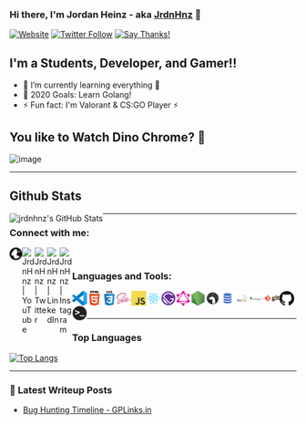 ### Hi there, I'm Jordan Heinz - aka [JrdnHnz][website] 👋

[![Website](https://img.shields.io/website?label=icopro.org&style=for-the-badge&url=https%3A%2F%2Ficopro.org)](https://icopro.org)
[![Twitter Follow](https://img.shields.io/twitter/follow/jrdnhnz?color=1DA1F2&logo=twitter&style=for-the-badge)](https://twitter.com/intent/follow?original_referer=https%3A%2F%2Fgithub.com%2Fjrdnhnz&screen_name=jrdnhnz)
[![Say Thanks!](https://img.shields.io/badge/Say%20Thanks-!-brightgreen)](https://saythanks.io/to/jrdnhnz7z@gmail.com)

## I'm a Students, Developer, and Gamer!!

- 🌱 I’m currently learning everything 🤣
- 🥅 2020 Goals: Learn Golang!
- ⚡ Fun fact: I'm Valorant & CS:GO Player ⚡

## You like to Watch Dino Chrome? 🤣

![image](https://github.com/saadeghi/saadeghi/blob/master/dino.gif)

---

## Github Stats

  <img align="left" alt="jrdnhnz's GitHub Stats" src="https://github-readme-stats.codestackr.vercel.app/api?username=jrdnhnz&show_icons=true&hide_border=true" />

---




### Connect with me:

<img align="left" alt="jrdnhnz.com" width="22px" src="https://raw.githubusercontent.com/iconic/open-iconic/master/svg/globe.svg" />
<img align="left" alt="JrdnHnz | YouTube" width="22px" src="https://cdn.jsdelivr.net/npm/simple-icons@v3/icons/youtube.svg" />
<img align="left" alt="JrdnHnz | Twitter" width="22px" src="https://cdn.jsdelivr.net/npm/simple-icons@v3/icons/twitter.svg" />
<img align="left" alt="JrdnHnz | LinkedIn" width="22px" src="https://cdn.jsdelivr.net/npm/simple-icons@v3/icons/linkedin.svg" />
<img align="left" alt="JrdnHnz | Instagram" width="22px" src="https://cdn.jsdelivr.net/npm/simple-icons@v3/icons/instagram.svg" />

<br />

### Languages and Tools:

<img align="left" alt="Visual Studio Code" width="26px" src="https://raw.githubusercontent.com/github/explore/80688e429a7d4ef2fca1e82350fe8e3517d3494d/topics/visual-studio-code/visual-studio-code.png" />
<img align="left" alt="HTML5" width="26px" src="https://raw.githubusercontent.com/github/explore/80688e429a7d4ef2fca1e82350fe8e3517d3494d/topics/html/html.png" />
<img align="left" alt="CSS3" width="26px" src="https://raw.githubusercontent.com/github/explore/80688e429a7d4ef2fca1e82350fe8e3517d3494d/topics/css/css.png" />
<img align="left" alt="Sass" width="26px" src="https://raw.githubusercontent.com/github/explore/80688e429a7d4ef2fca1e82350fe8e3517d3494d/topics/sass/sass.png" />
<img align="left" alt="JavaScript" width="26px" src="https://raw.githubusercontent.com/github/explore/80688e429a7d4ef2fca1e82350fe8e3517d3494d/topics/javascript/javascript.png" />
<img align="left" alt="React" width="26px" src="https://raw.githubusercontent.com/github/explore/80688e429a7d4ef2fca1e82350fe8e3517d3494d/topics/react/react.png" />
<img align="left" alt="Gatsby" width="26px" src="https://raw.githubusercontent.com/github/explore/e94815998e4e0713912fed477a1f346ec04c3da2/topics/gatsby/gatsby.png" />
<img align="left" alt="GraphQL" width="26px" src="https://raw.githubusercontent.com/github/explore/80688e429a7d4ef2fca1e82350fe8e3517d3494d/topics/graphql/graphql.png" />
<img align="left" alt="Node.js" width="26px" src="https://raw.githubusercontent.com/github/explore/80688e429a7d4ef2fca1e82350fe8e3517d3494d/topics/nodejs/nodejs.png" />
<img align="left" alt="Deno" width="26px" src="https://raw.githubusercontent.com/github/explore/361e2821e2dea67711cde99c9c40ed357061cf27/topics/deno/deno.png" />
<img align="left" alt="SQL" width="26px" src="https://raw.githubusercontent.com/github/explore/80688e429a7d4ef2fca1e82350fe8e3517d3494d/topics/sql/sql.png" />
<img align="left" alt="MySQL" width="26px" src="https://raw.githubusercontent.com/github/explore/80688e429a7d4ef2fca1e82350fe8e3517d3494d/topics/mysql/mysql.png" />
<img align="left" alt="MongoDB" width="26px" src="https://raw.githubusercontent.com/github/explore/80688e429a7d4ef2fca1e82350fe8e3517d3494d/topics/mongodb/mongodb.png" />
<img align="left" alt="Git" width="26px" src="https://raw.githubusercontent.com/github/explore/80688e429a7d4ef2fca1e82350fe8e3517d3494d/topics/git/git.png" />
<img align="left" alt="GitHub" width="26px" src="https://raw.githubusercontent.com/github/explore/78df643247d429f6cc873026c0622819ad797942/topics/github/github.png" />
<img align="left" alt="Terminal" width="26px" src="https://raw.githubusercontent.com/github/explore/80688e429a7d4ef2fca1e82350fe8e3517d3494d/topics/terminal/terminal.png" />

<br />
<br />

---

### Top Languages

[![Top Langs](https://github-readme-stats.vercel.app/api/top-langs/?username=anuraghazra&layout=compact)](https://github.com/anuraghazra/github-readme-stats)

---

### 📕 Latest Writeup Posts

<!-- BLOG-POST-LIST:START -->
- [Bug Hunting Timeline - GPLinks.in](https://medium.com/@jrdnhnz/penemuan-celah-pada-website-gplinks-in-7d6727c096ae)
<!-- BLOG-POST-LIST:END -->


[website]: https://jrdnhnz.org
[instagram]: https://instagram.com/jrdnhnz
[facebook]: https://facebook.com/H4cK3d.go.id

